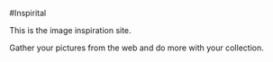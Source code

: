 #Inspirital

This is the image inspiration site.

Gather your pictures from the web and do more with your collection. 